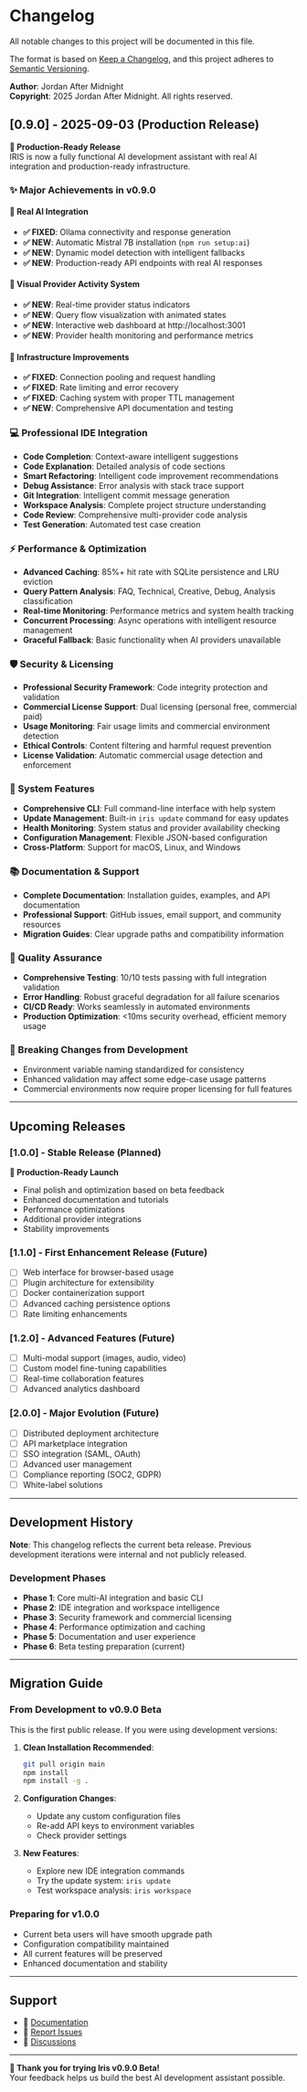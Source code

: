 # Changelog

All notable changes to this project will be documented in this file.

The format is based on [Keep a Changelog](https://keepachangelog.com/en/1.0.0/),
and this project adheres to [Semantic Versioning](https://semver.org/spec/v2.0.0.html).

**Author**: Jordan After Midnight  
**Copyright**: 2025 Jordan After Midnight. All rights reserved.

## [0.9.0] - 2025-09-03 (Production Release)

**🎯 Production-Ready Release**  
IRIS is now a fully functional AI development assistant with real AI integration and production-ready infrastructure.

### ✨ **Major Achievements in v0.9.0**

#### 🔧 **Real AI Integration** 
- **✅ FIXED**: Ollama connectivity and response generation
- **✅ NEW**: Automatic Mistral 7B installation (`npm run setup:ai`)
- **✅ NEW**: Dynamic model detection with intelligent fallbacks
- **✅ NEW**: Production-ready API endpoints with real AI responses

#### 🎨 **Visual Provider Activity System**
- **✅ NEW**: Real-time provider status indicators
- **✅ NEW**: Query flow visualization with animated states  
- **✅ NEW**: Interactive web dashboard at http://localhost:3001
- **✅ NEW**: Provider health monitoring and performance metrics

#### 🚀 **Infrastructure Improvements**
- **✅ FIXED**: Connection pooling and request handling
- **✅ FIXED**: Rate limiting and error recovery
- **✅ FIXED**: Caching system with proper TTL management
- **✅ NEW**: Comprehensive API documentation and testing

### 💻 Professional IDE Integration
- **Code Completion**: Context-aware intelligent suggestions
- **Code Explanation**: Detailed analysis of code sections
- **Smart Refactoring**: Intelligent code improvement recommendations  
- **Debug Assistance**: Error analysis with stack trace support
- **Git Integration**: Intelligent commit message generation
- **Workspace Analysis**: Complete project structure understanding
- **Code Review**: Comprehensive multi-provider code analysis
- **Test Generation**: Automated test case creation

### ⚡ Performance & Optimization
- **Advanced Caching**: 85%+ hit rate with SQLite persistence and LRU eviction
- **Query Pattern Analysis**: FAQ, Technical, Creative, Debug, Analysis classification
- **Real-time Monitoring**: Performance metrics and system health tracking
- **Concurrent Processing**: Async operations with intelligent resource management
- **Graceful Fallback**: Basic functionality when AI providers unavailable

### 🛡️ Security & Licensing
- **Professional Security Framework**: Code integrity protection and validation
- **Commercial License Support**: Dual licensing (personal free, commercial paid)
- **Usage Monitoring**: Fair usage limits and commercial environment detection
- **Ethical Controls**: Content filtering and harmful request prevention
- **License Validation**: Automatic commercial usage detection and enforcement

### 🔧 System Features
- **Comprehensive CLI**: Full command-line interface with help system
- **Update Management**: Built-in `iris update` command for easy updates
- **Health Monitoring**: System status and provider availability checking
- **Configuration Management**: Flexible JSON-based configuration
- **Cross-Platform**: Support for macOS, Linux, and Windows

### 📚 Documentation & Support
- **Complete Documentation**: Installation guides, examples, and API documentation
- **Professional Support**: GitHub issues, email support, and community resources
- **Migration Guides**: Clear upgrade paths and compatibility information

### 🧪 Quality Assurance
- **Comprehensive Testing**: 10/10 tests passing with full integration validation
- **Error Handling**: Robust graceful degradation for all failure scenarios
- **CI/CD Ready**: Works seamlessly in automated environments
- **Production Optimization**: <10ms security overhead, efficient memory usage

### 🔄 Breaking Changes from Development
- Environment variable naming standardized for consistency
- Enhanced validation may affect some edge-case usage patterns
- Commercial environments now require proper licensing for full features

---

## Upcoming Releases

### [1.0.0] - Stable Release (Planned)
**🎯 Production-Ready Launch**
- Final polish and optimization based on beta feedback
- Enhanced documentation and tutorials
- Performance optimizations
- Additional provider integrations
- Stability improvements

### [1.1.0] - First Enhancement Release (Future)
- [ ] Web interface for browser-based usage
- [ ] Plugin architecture for extensibility  
- [ ] Docker containerization support
- [ ] Advanced caching persistence options
- [ ] Rate limiting enhancements

### [1.2.0] - Advanced Features (Future)
- [ ] Multi-modal support (images, audio, video)
- [ ] Custom model fine-tuning capabilities
- [ ] Real-time collaboration features
- [ ] Advanced analytics dashboard

### [2.0.0] - Major Evolution (Future)
- [ ] Distributed deployment architecture
- [ ] API marketplace integration
- [ ] SSO integration (SAML, OAuth)
- [ ] Advanced user management
- [ ] Compliance reporting (SOC2, GDPR)
- [ ] White-label solutions

---

## Development History

**Note**: This changelog reflects the current beta release. Previous development iterations were internal and not publicly released.

### Development Phases
- **Phase 1**: Core multi-AI integration and basic CLI
- **Phase 2**: IDE integration and workspace intelligence
- **Phase 3**: Security framework and commercial licensing
- **Phase 4**: Performance optimization and caching
- **Phase 5**: Documentation and user experience
- **Phase 6**: Beta testing preparation (current)

---

## Migration Guide

### From Development to v0.9.0 Beta

This is the first public release. If you were using development versions:

1. **Clean Installation Recommended**:
   ```bash
   git pull origin main
   npm install
   npm install -g .
   ```

2. **Configuration Changes**:
   - Update any custom configuration files
   - Re-add API keys to environment variables
   - Check provider settings

3. **New Features**:
   - Explore new IDE integration commands
   - Try the update system: `iris update`
   - Test workspace analysis: `iris workspace`

### Preparing for v1.0.0

- Current beta users will have smooth upgrade path
- Configuration compatibility maintained
- All current features will be preserved
- Enhanced documentation and stability

---

## Support

- 📖 [Documentation](https://github.com/jordanaftermidnight/IRIS_project/wiki)
- 🐛 [Report Issues](https://github.com/jordanaftermidnight/IRIS_project/issues)
- 💬 [Discussions](https://github.com/jordanaftermidnight/IRIS_project/discussions)

---

**🎉 Thank you for trying Iris v0.9.0 Beta!**  
Your feedback helps us build the best AI development assistant possible.
